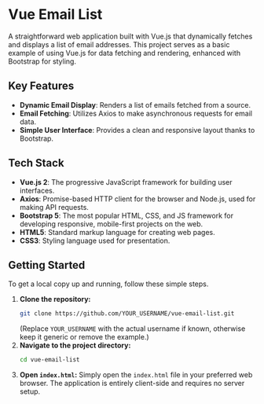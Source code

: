 # Vue Email List

A straightforward web application built with Vue.js that dynamically fetches and displays a list of email addresses. This project serves as a basic example of using Vue.js for data fetching and rendering, enhanced with Bootstrap for styling.

## Key Features

*   **Dynamic Email Display**: Renders a list of emails fetched from a source.
*   **Email Fetching**: Utilizes Axios to make asynchronous requests for email data.
*   **Simple User Interface**: Provides a clean and responsive layout thanks to Bootstrap.

## Tech Stack

*   **Vue.js 2**: The progressive JavaScript framework for building user interfaces.
*   **Axios**: Promise-based HTTP client for the browser and Node.js, used for making API requests.
*   **Bootstrap 5**: The most popular HTML, CSS, and JS framework for developing responsive, mobile-first projects on the web.
*   **HTML5**: Standard markup language for creating web pages.
*   **CSS3**: Styling language used for presentation.

## Getting Started

To get a local copy up and running, follow these simple steps.

1.  **Clone the repository:**
    ```bash
    git clone https://github.com/YOUR_USERNAME/vue-email-list.git
    ```
    (Replace `YOUR_USERNAME` with the actual username if known, otherwise keep it generic or remove the example.)
2.  **Navigate to the project directory:**
    ```bash
    cd vue-email-list
    ```
3.  **Open `index.html`:**
    Simply open the `index.html` file in your preferred web browser. The application is entirely client-side and requires no server setup.